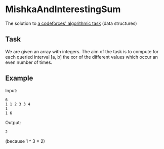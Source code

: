 # MishkaAndInterestingSum
The solution to [a codeforces' algorithmic task](http://codeforces.com/problemset/problem/703/D)
(data structures)

Task
----
We are given an array with integers.
The aim of the task is to compute for each queried interval [a, b]
the xor of the different values which occur an even number of times.

Example
----
Input:

```
6
1 1 2 3 3 4
1
1 6
```

Output:

```
2
```

(because 1 ^ 3 = 2)

